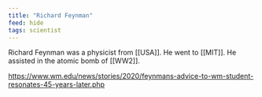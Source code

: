 ```yaml
---
title: "Richard Feynman"
feed: hide
tags: scientist
---
```


Richard Feynman was a physicist from [[USA]]. He went to [[MIT]]. He assisted in the atomic bomb of [[WW2]]. 

https://www.wm.edu/news/stories/2020/feynmans-advice-to-wm-student-resonates-45-years-later.php